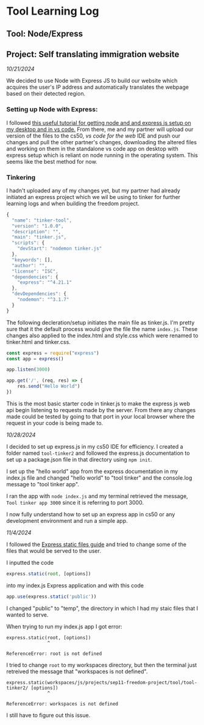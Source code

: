 # Tool Learning Log

## Tool: **Node/Express**

## Project: **Self translating immigration website**


*10/21/2024*

We decided to use Node with Express JS to build our website which acquires the user's IP address and automatically translates the webpage based on their detected region.

### Setting up Node with Express:

I followed [this useful tutorial for getting node and and express js setup on my desktop and in vs code.](https://www.youtube.com/watch?v=P6RZfI8KDYc) From there, me and my partner will upload our version of the files to the cs50, <i>vs code for the web</i> IDE and push our changes and pull the other partner's changes, downloading the altered files and working on them in the standalone vs code app on desktop with express setup which is reliant on node running in the operating system. This seems like the best method for now.

### Tinkering

I hadn't uploaded any of my changes yet, but my partner had already initiated an express project which we wil be using to tinker for further learning logs and when building the freedom project.

```js
{
  "name": "tinker-tool",
  "version": "1.0.0",
  "description": "",
  "main": "tinker.js",
  "scripts": {
    "devStart": "nodemon tinker.js"
  },
  "keywords": [],
  "author": "",
  "license": "ISC",
  "dependencies": {
    "express": "^4.21.1"
  },
  "devDependencies": {
    "nodemon": "^3.1.7"
  }
}
```

The following decleration/setup initiates the main file as tinker.js. I'm pretty sure that it the default process would give the file the name ```index.js```. These changes also applied to the index.html and style.css which were renamed to tinker.html and tinker.css.

```js
const express = require("express")
const app = express()

app.listen(3000)

app.get('/', (req, res) => {
    res.send("Hello World")
})
```

This is the most basic starter code in tinker.js to make the express js web api begin listening to requests made by the server. From there any changes made could be tested by going to that port in your local browser where the request in your code is being made to.


*10/28/2024*

I decided to set up express.js in my cs50 IDE for efficiency. I created a folder named ```tool-tinker2``` and followed the express.js documentation to set up a package.json file in that directory using ```npm init```.

I set up the "hello world" app from the express documentation in my index.js file and changed "hello world" to "tool tinker" and the console.log message to "tool tinker app".

I ran the app with ```node index.js``` and my terminal retrieved the message, ```Tool tinker app 3000``` since it is referring to port 3000.

I now fully understand how to set up an express app in cs50 or any development environment and run a simple app.


*11/4/2024*

I followed the [Express static files guide](https://expressjs.com/en/starter/static-files.html) and tried to change some of the files that would be served to the user.

I inputted the code

```js
express.static(root, [options])
```

into my index.js Express application and with this code

```js
app.use(express.static('public'))
```

I changed "public" to "temp", the directory in which I had my staic files that I wanted to serve.

When trying to run my index.js app I got error:

```
express.static(root, [options])
               ^

ReferenceError: root is not defined
```

I tried to change ```root``` to my workspaces directory, but then the terminal just retreived the message that "workspaces is not defined".

```
express.static(workspaces/js/projects/sep11-freedom-project/tool/tool-tinker2/ [options])
               ^

ReferenceError: workspaces is not defined
```

I still have to figure out this issue.
